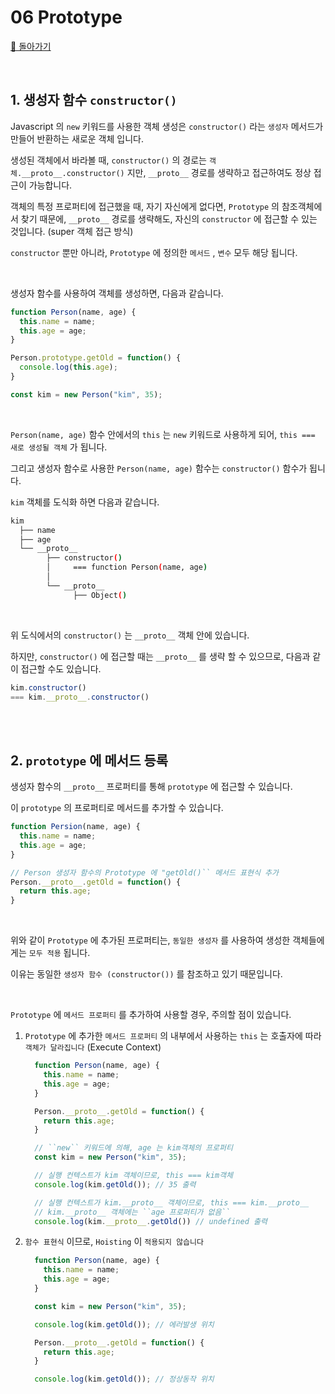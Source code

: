 # 06 Prototype

[🐫 돌아가기](https://github.com/Chocobe/-Study-Javascript-ES5-2021)

<br/>

## 1. 생성자 함수 ``constructor()``

Javascript 의 ``new`` 키워드를 사용한 객체 생성은 ``constructor()`` 라는 ``생성자`` 메서드가 만들어 반환하는 새로운 객체 입니다.

생성된 객체에서 바라볼 때, ``constructor()`` 의 경로는 ``객체.__proto__.constructor()`` 지만, ``__proto__`` 경로를 생략하고 접근하여도 정상 접근이 가능합니다.

객체의 특정 프로퍼티에 접근했을 때, 자기 자신에게 없다면, ``Prototype`` 의 참조객체에서 찾기 때문에, ``__proto__`` 경로를 생략해도, 자신의 ``constructor`` 에 접근할 수 있는 것입니다. (super 객체 접근 방식)

``constructor`` 뿐만 아니라, ``Prototype`` 에 정의한 ``메서드`` , ``변수`` 모두 해당 됩니다.

<br/>

생성자 함수를 사용하여 객체를 생성하면, 다음과 같습니다.

```javascript
function Person(name, age) {
  this.name = name;
  this.age = age;
}

Person.prototype.getOld = function() {
  console.log(this.age);
}

const kim = new Person("kim", 35);
```

<br/>

``Person(name, age)`` 함수 안에서의 ``this`` 는 ``new`` 키워드로 사용하게 되어, ``this === 새로 생성될 객체`` 가 됩니다.

그리고 생성자 함수로 사용한 ``Person(name, age)`` 함수는 ``constructor()`` 함수가 됩니다.

``kim`` 객체를 도식화 하면 다음과 같습니다.

```bash
kim
  ├── name
  ├── age
  └── __proto__
        ├── constructor()
        │     === function Person(name, age)
        │
        └── __proto__
              ├── Object()
```

<br/>

위 도식에서의 ``constructor()`` 는 ``__proto__`` 객체 안에 있습니다.

하지만, ``constructor()`` 에 접근할 때는 ``__proto__`` 를 생략 할 수 있으므로, 다음과 같이 접근할 수도 있습니다.

```javascript
kim.constructor()
=== kim.__proto__.constructor()
```


<br/><br/>


## 2. ``prototype`` 에 메서드 등록

생성자 함수의 ``__proto__`` 프로퍼티를 통해 ``prototype`` 에 접근할 수 있습니다.

이 ``prototype`` 의 프로퍼티로 메서드를 추가할 수 있습니다.

```javascript
function Persion(name, age) {
  this.name = name;
  this.age = age;
}

// Person 생성자 함수의 Prototype 에 "getOld()`` 메서드 표현식 추가
Person.__proto__.getOld = function() {
  return this.age;
}
```

<br>

위와 같이 ``Prototype`` 에 추가된 프로퍼티는, ``동일한 생성자`` 를 사용하여 생성한 객체들에게는 ``모두 적용`` 됩니다.

이유는 동일한 ``생성자 함수 (constructor())`` 를 참조하고 있기 때문입니다.

<br/>

``Prototype`` 에 ``메서드 프로퍼티`` 를 추가하여 사용할 경우, 주의할 점이 있습니다.

1. ``Prototype`` 에 추가한 ``메서드 프로퍼티`` 의 내부에서 사용하는 ``this`` 는 호출자에 따라 ``객체가 달라집니다`` (Execute Context)

    ```javascript
      function Person(name, age) {
        this.name = name;
        this.age = age;
      }

      Person.__proto__.getOld = function() {
        return this.age;
      }

      // ``new`` 키워드에 의해, age 는 kim객체의 프로퍼티
      const kim = new Person("kim", 35);

      // 실행 컨텍스트가 kim 객체이므로, this === kim객체
      console.log(kim.getOld()); // 35 출력

      // 실행 컨텍스트가 kim.__proto__ 객체이므로, this === kim.__proto__
      // kim.__proto__ 객체에는 ``age 프로퍼티가 없음``
      console.log(kim.__proto__.getOld()) // undefined 출력
    ```

2. ``함수 표현식`` 이므로, ``Hoisting`` 이 ``적용되지 않습니다``

    ```javascript
      function Person(name, age) {
        this.name = name;
        this.age = age;
      }

      const kim = new Person("kim", 35);

      console.log(kim.getOld()); // 에러발생 위치

      Person.__proto__.getOld = function() {
        return this.age;
      }

      console.log(kim.getOld()); // 정상동작 위치
    ```